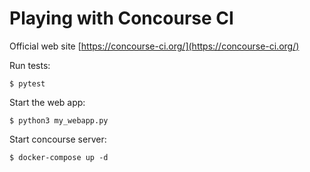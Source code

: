 # Playing with Concourse CI

Official web site [https://concourse-ci.org/](https://concourse-ci.org/)

Run tests:

    $ pytest

Start the web app:

    $ python3 my_webapp.py

Start concourse server:

    $ docker-compose up -d

